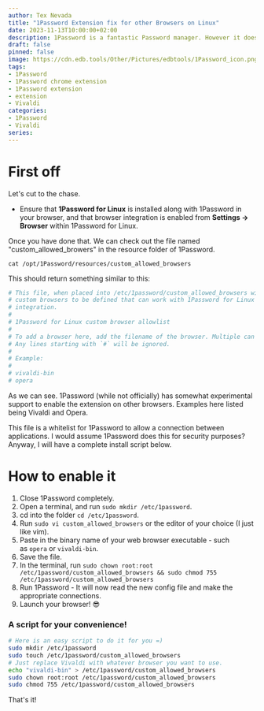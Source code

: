 ```yaml
---
author: Tex Nevada
title: "1Password Extension fix for other Browsers on Linux"
date: 2023-11-13T10:00:00+02:00
description: 1Password is a fantastic Password manager. However it doesn't support Vivaldi or other lesser used Web Browsers out of the box. Here is how to fix it.
draft: false
pinned: false
image: https://cdn.edb.tools/Other/Pictures/edbtools/1Password_icon.png
tags:
- 1Password
- 1Password chrome extension
- 1Password extension
- extension
- Vivaldi
categories:
- 1Password
- Vivaldi
series:
---
```


# First off

Let's cut to the chase.

* Ensure that **1Password for Linux** is installed along with 1Password in your browser, and that browser integration is enabled from **Settings → Browser** within 1Password for Linux.

Once you have done that. We can check out the file named "custom_allowed_browers" in the resource folder of 1Password. 

`cat /opt/1Password/resources/custom_allowed_browsers`

This should return something similar to this: 
```bash
# This file, when placed into /etc/1password/custom_allowed_browsers will allow for
# custom browsers to be defined that can work with 1Password for Linux's browser extension
# integration.
#
# 1Password for Linux custom browser allowlist
#
# To add a browser here, add the filename of the browser. Multiple can be seperated by a `\n`.
# Any lines starting with `#` will be ignored.
#
# Example:
#
# vivaldi-bin
# opera
```

As we can see. 1Password (while not officially) has somewhat experimental support to enable the extension on other browsers. Examples here listed being Vivaldi and Opera.

This file is a whitelist for 1Password to allow a connection between applications. I would assume 1Password does this for security purposes? Anyway, I will have a complete install script below.

# How to enable it

1. Close 1Password completely.
2. Open a terminal, and run `sudo mkdir /etc/1password`.
3. cd into the folder `cd /etc/1password`.
4. Run `sudo vi custom_allowed_browsers` or the editor of your choice (I just like vim).
5. Paste in the binary name of your web browser executable - such as `opera` or `vivaldi-bin`.
6. Save the file.
7. In the terminal, run `sudo chown root:root /etc/1password/custom_allowed_browsers && sudo chmod 755 /etc/1password/custom_allowed_browsers`
8. Run 1Password - It will now read the new config file and make the appropriate connections.
9. Launch your browser! 😎

### A script for your convenience!

```bash
# Here is an easy script to do it for you =)
sudo mkdir /etc/1password
sudo touch /etc/1password/custom_allowed_browsers
# Just replace Vivaldi with whatever browser you want to use.
echo "vivaldi-bin" > /etc/1password/custom_allowed_browsers
sudo chown root:root /etc/1password/custom_allowed_browsers
sudo chmod 755 /etc/1password/custom_allowed_browsers
```

That's it!